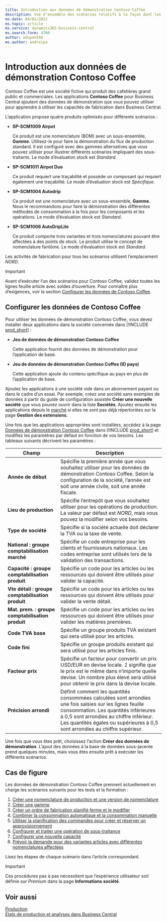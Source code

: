 ```yaml
---
title: Introduction aux données de démonstration Contoso Coffee
description: Vue d’ensemble des scénarios relatifs à la façon dont les données de démonstration Contoso Coffee peuvent vous aider à apprendre à utiliser les capacités de fabrication dans Business Central.
ms.date: 04/01/2022
ms.topic: article
ms.service: dynamics365-business-central
ms.search.form: 4760
author: edupont04
ms.author: andreipa
---
```


# Introduction aux données de démonstration Contoso Coffee

Contoso Coffee est une société fictive qui produit des cafetières grand public et commerciales. Les applications **Contoso Coffee** pour Business Central ajoutent des données de démonstration que vous pouvez utiliser pour apprendre à utiliser les capacités de fabrication dans Business Central.  

L’application propose quatre produits optimisés pour différents scénarios :

- **SP-SCM1009 Airpot**  

  Ce produit est une nomenclature (BOM) avec un sous-ensemble, **Gamme**. Utilisez-le pour faire la démonstration du flux de production standard. Il est configuré avec des gammes alternatives que vous pouvez utiliser pour illustrer différents scénarios impliquant des sous-traitants. Le mode d’évaluation stock est *Standard*.  

- **SP-SCM1011 Airpot Duo**  

  Ce produit requiert une traçabilité et possède un composant qui requiert également une traçabilité. Le mode d’évaluation stock est *Spécifique*.  

- **SP-SCM1004 Autodrip**  

  Ce produit est une nomenclature avec un sous-ensemble, **Gamme**. Nous le recommandons pour faire la démonstration des différentes méthodes de consommation à la fois pour les composants et les opérations. Le mode d’évaluation stock est *Standard*.

- **SP-SCM1006 AutoDripLite**

  Ce produit comporte trois variantes et trois nomenclatures pouvant être affectées à des points de stock. Le produit utilise le concept de nomenclature fantôme. Le mode d’évaluation stock est *Standard*.

Les activités de fabrication pour tous les scénarios utilisent l’emplacement *NORD*.  

> [!IMPORTANT]
> Avant d’exécuter l’un des scénarios pour Contoso Coffee, validez toutes les lignes feuille article avec soldes d’ouverture. Pour connaître plus d’exigences, voir la section [Configurer les données de Contoso Coffee](#set-up-contoso-coffee-data).

## Configurer les données de Contoso Coffee

Pour utiliser les données de démonstration Contoso Coffee, vous devez installer deux applications dans la société concernée dans [!INCLUDE [prod_short](../includes/prod_short.md)] :  

- **Jeu de données de démonstration Contoso Coffee**  

    Cette application fournit des données de démonstration pour l’application de base.  
- **Jeu de données de démonstration Contoso Coffee (ID pays)**  

    Cette application ajoute du contenu spécifique au pays en plus de l’application de base.

Ajoutez les applications à une société vide dans un abonnement payant ou dans le cadre d’un essai. Par exemple, créez une société sans exemples de données à partir du guide de configuration assistée **Créer une nouvelle société** que vous pouvez ouvrir dans la liste **Sociétés**. Ajoutez ensuite les applications depuis le [marché](../ui-extensions-install-uninstall.md#install) si elles ne sont pas déjà répertoriées sur la page **Gestion des extensions**.  

Une fois que les applications appropriées sont installées, accédez à la page [Données de démonstration Contoso Coffee](https://businesscentral.dynamics.com/?page=4760) dans [!INCLUDE [prod_short](../includes/prod_short.md)] et modifiez les paramètres par défaut en fonction de vos besoins. Les tableaux suivants décrivent les paramètres :  

|Champ  |Description  |
|---------|---------|
|**Année de début** |Spécifie la première année que vous souhaitez utiliser pour les données de démonstration Contoso Coffee. Selon la configuration de la société, l’année est soit une année civile, soit une année fiscale.|
|**Lieu de production** |Spécifie l’entrepôt que vous souhaitez utiliser pour les opérations de production. La valeur par défaut est *NORD*, mais vous pouvez la modifier selon vos besoins.|
|**Type de société**    |Spécifie si la société actuelle doit déclarer la TVA ou la taxe de vente. |
|**National : groupe comptabilisation marché**|Spécifie un code entreprise pour les clients et fournisseurs nationaux. Les codes entreprise sont utilisés lors de la validation des transactions. |
|**Capacité : groupe comptabilisation produit**    |Spécifie un code pour les articles ou les ressources qui doivent être utilisés pour valider la capacité.|
|**Vte détail : groupe comptabilisation produit**    |Spécifie un code pour les articles ou les ressources qui doivent être utilisés pour valider la vente détail.|
|**Mat. prem. : groupe comptabilisation produit**    |Spécifie un code pour les articles ou les ressources qui doivent être utilisés pour valider les matières premières. |
|**Code TVA base**    |Spécifie un groupe produits TVA existant qui sera utilisé pour les articles.|
|**Code fini**    |Spécifie un groupe produits existant qui sera utilisé pour les articles finis.|
|**Facteur prix**     |Spécifie un facteur pour convertir un prix USD/EUR en devise locale. *1* signifie que le prix est le même dans n’importe quelle devise. Un nombre plus élevé sera utilisé pour obtenir le prix dans la devise locale. |
|**Précision arrondi**  |Définit comment les quantités consommées calculées sont arrondies une fois saisies sur les lignes feuille consommation. Les quantités inférieures à 0,5 sont arrondies au chiffre inférieur. Les quantités égales ou supérieures à 0,5 sont arrondies au chiffre supérieur.|

Une fois que vous êtes prêt, choisissez l’action **Créer des données de démonstration**. L’ajout des données à la base de données sous-jacente prend quelques minutes, mais vous êtes ensuite prêt à exécuter les différents scénarios.  

## Cas de figure

Les données de démonstration Contoso Coffee prennent actuellement en charge les scénarios suivants pour les tests et la formation :

1. [Créer une nomenclature de production et une version de nomenclature](create-new-production-bom-version.md)  
2. [Créer une gamme](create-new-routing.md)  
3. [Créer un ordre de fabrication planifié ferme et le modifier](create-firm-planned-production-order-change.md)  
4. [Combiner la consommation automatique et la consommation manuelle](combine-automatic-manual-flushing.md)  
5. [Utiliser la planification des commandes pour créer et réserver un approvisionnement](order-planning-create-reserve-supply.md)  
6. [Configurer et traiter une opération de sous-traitance](set-up-process-subcontracting-operation.md)  
7. [Configurer une nouvelle capacité](set-up-new-capacity.md)  
8. [Prévoir la demande pour des variantes articles avec différentes nomenclatures affectées](variants.md)  

Lisez les étapes de chaque scénario dans l’article correspondant.  

> [!IMPORTANT]
> Ces procédures pas à pas nécessitent que l’expérience utilisateur soit définie sur *Premium* dans la page **Informations société**.

## Voir aussi

[Production](../production-manage-manufacturing.md)  
[États de production et analyses dans Business Central](../production-reports.md)  
